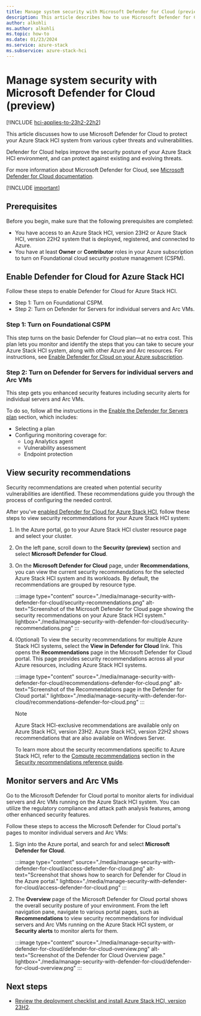 ```yaml
---
title: Manage system security with Microsoft Defender for Cloud (preview)
description: This article describes how to use Microsoft Defender for Cloud to secure your Azure Stack HCI system (preview).
author: alkohli
ms.author: alkohli
ms.topic: how-to
ms.date: 01/23/2024
ms.service: azure-stack
ms.subservice: azure-stack-hci
---
```


# Manage system security with Microsoft Defender for Cloud (preview)

[!INCLUDE [hci-applies-to-23h2-22h2](../../includes/hci-applies-to-23h2-22h2.md)]

This article discusses how to use Microsoft Defender for Cloud to protect your Azure Stack HCI system from various cyber threats and vulnerabilities.

Defender for Cloud helps improve the security posture of your Azure Stack HCI environment, and can protect against existing and evolving threats.

For more information about Microsoft Defender for Cloud, see [Microsoft Defender for Cloud documentation](/azure/defender-for-cloud/).

[!INCLUDE [important](../../includes/hci-preview.md)]

## Prerequisites

Before you begin, make sure that the following prerequisites are completed:

- You have access to an Azure Stack HCI, version 23H2 or Azure Stack HCI, version 22H2 system that is deployed, registered, and connected to Azure.
- You have at least **Owner** or **Contributor** roles in your Azure subscription to turn on Foundational cloud security posture management (CSPM).

## Enable Defender for Cloud for Azure Stack HCI

Follow these steps to enable Defender for Cloud for Azure Stack HCI.

- Step 1: Turn on Foundational CSPM.
- Step 2: Turn on Defender for Servers for individual servers and Arc VMs.

### Step 1: Turn on Foundational CSPM

This step turns on the basic Defender for Cloud plan—at no extra cost. This plan lets you monitor and identify the steps that you can take to secure your Azure Stack HCI system, along with other Azure and Arc resources. For instructions, see [Enable Defender for Cloud on your Azure subscription](/azure/defender-for-cloud/connect-azure-subscription#enable-defender-for-cloud-on-your-azure-subscription).

### Step 2: Turn on Defender for Servers for individual servers and Arc VMs

This step gets you enhanced security features including security alerts for individual servers and Arc VMs.

To do so, follow all the instructions in the [Enable the Defender for Servers plan](/azure/defender-for-cloud/tutorial-enable-servers-plan#enable-the-defender-for-servers-plan) section, which includes:

- Selecting a plan
- Configuring monitoring coverage for:
   - Log Analytics agent
   - Vulnerability assessment
   - Endpoint protection

## View security recommendations

Security recommendations are created when potential security vulnerabilities are identified. These recommendations guide you through the process of configuring the needed control.

After you've [enabled Defender for Cloud for Azure Stack HCI](#enable-defender-for-cloud-for-azure-stack-hci), follow these steps to view security recommendations for your Azure Stack HCI system:

1. In the Azure portal, go to your Azure Stack HCI cluster resource page and select your cluster.

1. On the left pane, scroll down to the **Security (preview)** section and select **Microsoft Defender for Cloud**.

1. On the **Microsoft Defender for Cloud** page, under **Recommendations**, you can view the current security recommendations for the selected Azure Stack HCI system and its workloads. By default, the recommendations are grouped by resource type.

   :::image type="content" source="./media/manage-security-with-defender-for-cloud/security-recommendations.png" alt-text="Screenshot of the Microsoft Defender for Cloud page showing the security recommendations on your Azure Stack HCI system." lightbox="./media/manage-security-with-defender-for-cloud/security-recommendations.png" :::

1. (Optional) To view the security recommendations for multiple Azure Stack HCI systems, select the **View in Defender for Cloud** link. This opens the **Recommendations** page in the Microsoft Defender for Cloud portal. This page provides security recommendations across all your Azure resources, including Azure Stack HCI systems.

   :::image type="content" source="./media/manage-security-with-defender-for-cloud/recommendations-defender-for-cloud.png" alt-text="Screenshot of the Recommendations page in the Defender for Cloud portal." lightbox="./media/manage-security-with-defender-for-cloud/recommendations-defender-for-cloud.png" :::

   > [!NOTE]
   > Azure Stack HCI-exclusive recommendations are available only on Azure Stack HCI, version 23H2. Azure Stack HCI, version 22H2 shows recommendations that are also available on Windows Server.

   To learn more about the security recommendations specific to Azure Stack HCI, refer to the [Compute recommendations](/azure/defender-for-cloud/recommendations-reference#compute-recommendations) section in the [Security recommendations reference guide](/azure/defender-for-cloud/recommendations-reference).

## Monitor servers and Arc VMs

Go to the Microsoft Defender for Cloud portal to monitor alerts for individual servers and Arc VMs running on the Azure Stack HCI system. You can utilize the regulatory compliance and attack path analysis features, among other enhanced security features.

Follow these steps to access the Microsoft Defender for Cloud portal's pages to monitor individual servers and Arc VMs:

1. Sign into the Azure portal, and search for and select **Microsoft Defender for Cloud**.

   :::image type="content" source="./media/manage-security-with-defender-for-cloud/access-defender-for-cloud.png" alt-text="Screenshot that shows how to search for Defender for Cloud in the Azure portal." lightbox="./media/manage-security-with-defender-for-cloud/access-defender-for-cloud.png" :::

1. The **Overview** page of the Microsoft Defender for Cloud portal shows the overall security posture of your environment. From the left navigation pane, navigate to various portal pages, such as **Recommendations** to view security recommendations for individual servers and Arc VMs running on the Azure Stack HCI system, or **Security alerts** to monitor alerts for them.

   :::image type="content" source="./media/manage-security-with-defender-for-cloud/defender-for-cloud-overview.png" alt-text="Screenshot of the Defender for Cloud Overview page." lightbox="./media/manage-security-with-defender-for-cloud/defender-for-cloud-overview.png" :::

## Next steps

- [Review the deployment checklist and install Azure Stack HCI, version 23H2](../deploy/deployment-checklist.md).
